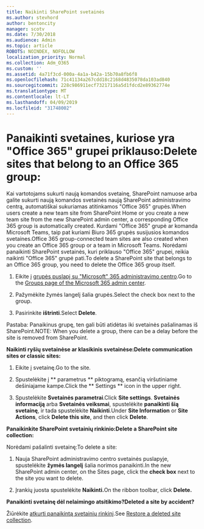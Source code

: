 ```yaml
---
title: Naikinti SharePoint svetainės
ms.author: stevhord
author: bentoncity
manager: scotv
ms.date: 7/30/2018
ms.audience: Admin
ms.topic: article
ROBOTS: NOINDEX, NOFOLLOW
localization_priority: Normal
ms.collection: Adm_O365
ms.custom: ''
ms.assetid: 4a71f3cd-000a-4a1a-b42a-15b70a8fb6f8
ms.openlocfilehash: 71c41134a267cdd18c2168d4835078da103ad840
ms.sourcegitcommit: 228c986911ecf73217116a5d1fdcd2e89362774e
ms.translationtype: MT
ms.contentlocale: lt-LT
ms.lasthandoff: 04/09/2019
ms.locfileid: "31748002"
---
```

# <a name="delete-sites-that-belong-to-an-office-365-group"></a><span data-ttu-id="50671-102">Panaikinti svetaines, kuriose yra "Office 365" grupei priklauso:</span><span class="sxs-lookup"><span data-stu-id="50671-102">Delete sites that belong to an Office 365 group:</span></span>

<span data-ttu-id="50671-103">Kai vartotojams sukurti naują komandos svetainę, SharePoint namuose arba galite sukurti naują komandos svetainės naują SharePoint administravimo centrą, automatiškai sukuriamas atitinkamos "Office 365" grupės.</span><span class="sxs-lookup"><span data-stu-id="50671-103">When users create a new team site from SharePoint Home or you create a new team site from the new SharePoint admin center, a corresponding Office 365 group is automatically created.</span></span> <span data-ttu-id="50671-104">Kurdami "Office 365" grupė ar komanda Microsoft Teams, taip pat kuriami Biuro 365 grupės susijusios komandos svetaines.</span><span class="sxs-lookup"><span data-stu-id="50671-104">Office 365 group-connected team sites are also created when you create an Office 365 group or a team in Microsoft Teams.</span></span> <span data-ttu-id="50671-105">Norėdami panaikinti SharePoint svetainės, kuri priklauso "Office 365" grupei, reikia naikinti "Office 365" grupė pati.</span><span class="sxs-lookup"><span data-stu-id="50671-105">To delete a SharePoint site that belongs to an Office 365 group, you need to delete the Office 365 group itself.</span></span> 
  
1. <span data-ttu-id="50671-106">Eikite į [grupės puslapį su "Microsoft" 365 administravimo centro](https://portal.office.com/adminportal/home#/groups).</span><span class="sxs-lookup"><span data-stu-id="50671-106">Go to the [Groups page of the Microsoft 365 admin center](https://portal.office.com/adminportal/home#/groups).</span></span>
    
2. <span data-ttu-id="50671-107">Pažymėkite žymės langelį šalia grupės.</span><span class="sxs-lookup"><span data-stu-id="50671-107">Select the check box next to the group.</span></span>
    
3. <span data-ttu-id="50671-108">Pasirinkite **ištrinti**.</span><span class="sxs-lookup"><span data-stu-id="50671-108">Select **Delete**.</span></span>
    
<span data-ttu-id="50671-109">Pastaba: Panaikinus grupę, ten gali būti atidėtas iki svetainės pašalinamas iš SharePoint.</span><span class="sxs-lookup"><span data-stu-id="50671-109">NOTE: When you delete a group, there can be a delay before the site is removed from SharePoint.</span></span>
  
**<span data-ttu-id="50671-110">Naikinti ryšių svetainėse ar klasikinis svetainėse:</span><span class="sxs-lookup"><span data-stu-id="50671-110">Delete communication sites or classic sites:</span></span>**

1. <span data-ttu-id="50671-111">Eikite į svetainę.</span><span class="sxs-lookup"><span data-stu-id="50671-111">Go to the site.</span></span>
  
2. <span data-ttu-id="50671-112">Spustelėkite į \*\* parametrus \*\* piktogramą, esančią viršutiniame dešiniajame kampe.</span><span class="sxs-lookup"><span data-stu-id="50671-112">Click the \*\* Settings \*\* icon in the upper right.</span></span> 
  
3. <span data-ttu-id="50671-113">Spustelėkite **Svetainės parametrai**.</span><span class="sxs-lookup"><span data-stu-id="50671-113">Click **Site settings**.</span></span> <span data-ttu-id="50671-114">**Svetainės informaciją** arba **Svetainės veiksmai**, spustelėkite **panaikinti šią svetainę**, ir tada spustelėkite **Naikinti**.</span><span class="sxs-lookup"><span data-stu-id="50671-114">Under **Site Information** or **Site Actions**, click **Delete this site**, and then click **Delete**.</span></span>
  
**<span data-ttu-id="50671-115">Panaikinkite SharePoint svetainių rinkinio:</span><span class="sxs-lookup"><span data-stu-id="50671-115">Delete a SharePoint site collection:</span></span>**

<span data-ttu-id="50671-116">Norėdami pašalinti svetainę:</span><span class="sxs-lookup"><span data-stu-id="50671-116">To delete a site:</span></span>
  
1. <span data-ttu-id="50671-117">Nauja SharePoint administravimo centro svetainės puslapyje, spustelėkite **žymės langelį** šalia norimos panaikinti.</span><span class="sxs-lookup"><span data-stu-id="50671-117">In the new SharePoint admin center, on the Sites page, click the **check box** next to the site you want to delete.</span></span> 
    
2. <span data-ttu-id="50671-118">Įrankių juosta spustelėkite **Naikinti.**</span><span class="sxs-lookup"><span data-stu-id="50671-118">On the ribbon toolbar, click **Delete.**</span></span>
    
**<span data-ttu-id="50671-119">Panaikinti svetainę dėl nelaimingo atsitikimo?</span><span class="sxs-lookup"><span data-stu-id="50671-119">Deleted a site by accident?</span></span>**

<span data-ttu-id="50671-120">Žiūrėkite [atkurti panaikintą svetainių rinkinį](https://go.microsoft.com/fwlink/?linkid=867660).</span><span class="sxs-lookup"><span data-stu-id="50671-120">See [Restore a deleted site collection](https://go.microsoft.com/fwlink/?linkid=867660).</span></span>
  

